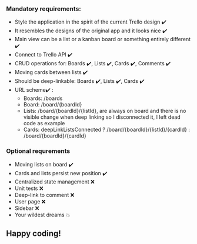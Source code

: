 ### Mandatory requirements: 
* Style the application​ in the spirit​ of the current Trello design :heavy_check_mark:
* It resembles the designs of the original app and it looks nice :heavy_check_mark:
* Main view can be a list or a kanban board or something entirely different :heavy_check_mark:
* Connect to Trello API :heavy_check_mark:
* CRUD operations for: Boards :heavy_check_mark:, Lists :heavy_check_mark:, Cards :heavy_check_mark:, Comments :heavy_check_mark:
* Moving cards between lists :heavy_check_mark:
* Should be deep-linkable: Boards :heavy_check_mark:, Lists :heavy_check_mark:, Cards :heavy_check_mark:
* URL scheme:heavy_check_mark: :
    * Boards: /boards
    * Board: /board/{boardId}
    * Lists: /board/{boardId}/{listId}, are always on board and there is no visible change when deep linking so I disconnected it, I left dead code as example
    * Cards: deepLinkListsConnected ? /board/{boardId}/{listId}/{cardId} : /board/{boardId}/{cardId}

### Optional requrements
* Moving lists on board :heavy_check_mark:
* Cards and lists persist new position :heavy_check_mark:
* Centralized state management :x:
* Unit tests :x:
* Deep-link to comment :x:
* User page :x:
* Sidebar :x:
* Your wildest dreams :boom:

## Happy coding!